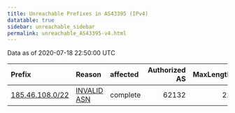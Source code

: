 ```yaml
---
title: Unreachable Prefixes in AS43395 (IPv4)
datatable: true
sidebar: unreachable_sidebar
permalink: unreachable_AS43395-v4.html
---
```


Data as of 2020-07-18 22:50:00 UTC


<div class="datatable-begin"></div>

| Prefix                                                   | Reason                                                                                                 | affected   |   Authorized AS |   MaxLength | Anchor                                         |   unreachable /24s |
|:---------------------------------------------------------|:-------------------------------------------------------------------------------------------------------|:-----------|----------------:|------------:|:-----------------------------------------------|-------------------:|
| [185.46.108.0/22](https://stat.ripe.net/185.46.108.0/22) | [INVALID ASN](https://rpki-validator.ripe.net/announcement-preview?asn=AS43395&prefix=185.46.108.0/22) | complete   |           62132 |          22 | [RIPE](unreachable_RIPE_NCC_RPKI_Root-v4.html) |                  4 |

<div class="datatable-end"></div>